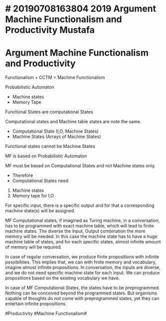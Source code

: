 # \# 20190708163804 2019 Argument Machine Functionalism and Productivity Mustafa

# Argument Machine Functionalism and Productivity

Functionalism + CCTM = Machine Functionalism

Probabilistic Automaton

-   Machine states
-   Memory Tape

Functional States are computational States

Computational states and Machine table states are note the same.

-   Computational State (I,O, Machine States)
-   Machine States (Arrays of Machine States)

Functional states cannot be Machine States

MF is based on Probabilistic Automaton

MF must be based on Computational States and not Machine states only.

-   Therefore
-   Computational States need

1.  Machine states
2.  Memory tape for I,O

For specific input, there is a specific output and for that a corresponding machine state(s) will be assigned.

MF Computational states, if imagined as Turing machine, in a conversation, has to be programmed with exact machine table, which will lead to finite machine states. The diverse the Input, Output combination the more memory will be needed. In this case the machine state has to have a huge machine table of states, and for each specific states, almost infinite amount of memory will be required.

In case of regular conversation, we produce finite propositions with infinite possibilities. This implies that, we can with finite memory and vocabulary, imagine almost infinite propositions. In conversation, the inputs are diverse, and we do not need specific machine state for each input. We can produce propositions based on the existing vocabulary we have.

In case of MF Computational States, the states have to be preprogrammed. Nothing can be conceived beyond the programmed states. But organisms capable of thoughts do not come with preprogrammed states, yet they can entertain infinite propositions.

\#Productivity \#Machine Functionalism\#
